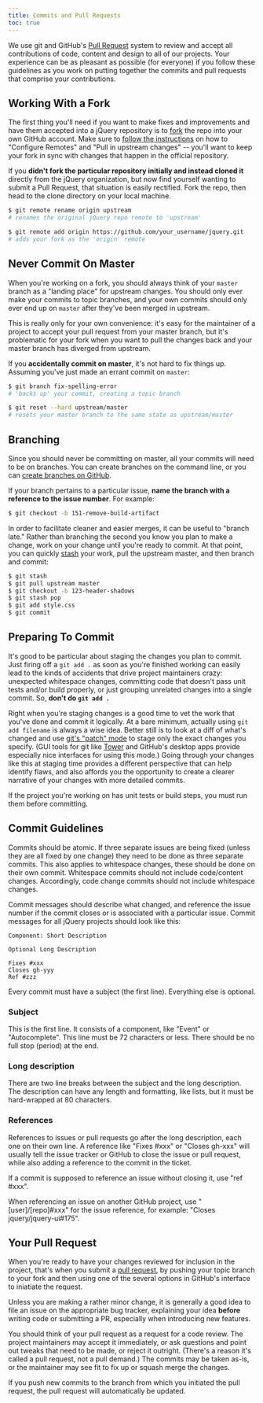 ```yaml
---
title: Commits and Pull Requests
toc: true
---
```


We use git and GitHub's [Pull
Request](https://help.github.com/articles/using-pull-requests) system to review
and accept all contributions of code, content and design to all of our
projects. Your experience can be as pleasant as possible (for
everyone) if you follow these guidelines as you work on putting together the commits and pull requests that comprise your contributions.

## Working With a Fork

The first thing you'll need if you want to make fixes and improvements
and have them accepted into a jQuery repository is to
[fork](https://help.github.com/articles/fork-a-repo) the repo into your own
GitHub account. Make sure to [follow the
instructions](https://help.github.com/articles/fork-a-repo) on how to
"Configure Remotes" and "Pull in upstream changes" -- you'll want to keep your
fork in sync with changes that happen in the official repository.

If you **didn't fork the particular repository initially and instead cloned it** directly from the jQuery organization, but now find yourself wanting to submit a Pull Request, that situation is easily rectified. Fork the repo, then head to the clone directory on your local machine.

``` bash
$ git remote rename origin upstream
# renames the original jQuery repo remote to 'upstream'

$ git remote add origin https://github.com/your_username/jquery.git
# adds your fork as the 'origin' remote
```

## Never Commit On Master

When you're working on a fork, you should always think of your `master` branch
as a "landing place" for upstream changes. You should only ever make your
commits to topic branches, and your own commits should only ever end up on
`master` after they've been merged in upstream.

This is really only for your own convenience: it's easy for the maintainer of a project to accept your pull request from your master branch, but it's problematic for your fork when you want to pull the changes back and your master branch has diverged from upstream.

If you **accidentally commit on master**, it's not hard to fix things up. Assuming you've just made an errant commit on `master`:

``` bash
$ git branch fix-spelling-error
# 'backs up' your commit, creating a topic branch

$ git reset --hard upstream/master
# resets your master branch to the same state as upstream/master
```

## Branching

Since you should never be committing on master, all your commits will need to be on branches. You can create branches on the command line, or you can [create branches on GitHub](https://github.com/blog/1377-create-and-delete-branches).

If your branch pertains to a particular issue, **name the branch with a reference to the issue number**. For example:

``` bash
$ git checkout -b 151-remove-build-artifact
```

In order to facilitate cleaner and easier merges, it can be useful to "branch late."
Rather than branching the second you know you plan to make a change, work on your
change until you're ready to commit. At that point, you can quickly
[stash](http://git-scm.com/book/en/Git-Tools-Stashing) your work, pull the upstream
master, and then branch and commit:

``` bash
$ git stash
$ git pull upstream master
$ git checkout -b 123-header-shadows
$ git stash pop
$ git add style.css
$ git commit
```

## Preparing To Commit

It's good to be particular about staging the changes you plan to commit. Just
firing off a `git add .` as soon as you're finished working can easily lead to
the kinds of accidents that drive project maintainers crazy: unexpected
whitespace changes, committing code that doesn't pass unit tests and/or build properly, or just grouping unrelated changes into a single commit. So, **don't do `git add .`**

Right when you're staging changes is a good time to vet the work that you've
done and commit it logically. At a bare minimum, actually using `git add filename`
is always a wise idea. Better still is to look at a diff of what's
changed and use [git's "patch"
mode](http://johnkary.net/blog/git-add-p-the-most-powerful-git-feature-youre-not-using-yet/)
to stage only the exact changes you specify. (GUI tools for git like
[Tower](http://www.git-tower.com/) and GitHub's desktop apps provide especially
nice interfaces for using this mode.) Going through your changes like this at
staging time provides a different perspective that can help identify flaws, and
also affords you the opportunity to create a clearer narrative of your changes
with more detailed commits.

If the project you're working on has unit tests or build steps, you must run
them before committing.

## Commit Guidelines

Commits should be atomic. If three separate issues are being fixed (unless they are all fixed by one change) they need to be done as three separate commits. This also applies to whitespace changes, these should be done on their own commit. Whitespace commits should not include code/content changes. Accordingly, code change commits should not include whitespace changes.

Commit messages should describe what changed, and reference the issue number if the commit closes or is associated with a particular issue. Commit messages for all jQuery projects should look like this:

```
Component: Short Description

Optional Long Description

Fixes #xxx
Closes gh-yyy
Ref #zzz
```

Every commit must have a subject (the first line). Everything else is optional.

### Subject

This is the first line. It consists of a component, like "Event" or "Autocomplete". This line must be 72 characters or less. There should be no full stop (period) at the end.


### Long description

There are two line breaks between the subject and the long description. The description can have any length and formatting, like lists, but it must be hard-wrapped at 80 characters.

### References

References to issues or pull requests go after the long description, each one on their own line. A reference like "Fixes #xxx" or "Closes gh-xxx" will usually tell the issue tracker or GitHub to close the issue or pull request, while also adding a reference to the commit in the ticket.

If a commit is supposed to reference an issue without closing it, use "ref #xxx".

When referencing an issue on another GitHub project, use "\[user\]/\[repo\]#xxx" for the issue reference, for example: "Closes jquery/jquery-ui#175".

## Your Pull Request

When you're ready to have your changes reviewed for inclusion in the project, that's when you submit a [pull request](https://help.github.com/articles/using-pull-requests), by pushing your topic branch to your fork and then using one of the several options in GitHub's interface to iniatiate the request.

Unless you are making a rather minor change, it is generally a good idea to
file an issue on the appropriate bug tracker, explaining your idea **before** writing code or submitting a PR,
especially when introducing new features.

You should think of your pull request as a request for a code review. The
project maintainers may accept it immediately, or ask questions and point out
tweaks that need to be made, or reject it outright. (There's a reason it's
called a pull request, not a pull demand.) The commits may be taken as-is, or
the maintainer may see fit to fix up or squash merge the changes.

If you push new commits to the branch from which you initiated the pull request, the pull request will automatically be updated.
